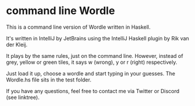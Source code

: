 # command line Wordle

This is a command line version of Wordle written in Haskell.

It's written in IntelliJ by JetBrains using the IntelliJ Haskell plugin by Rik van der Kleij.

It plays by the same rules, just on the command line.
However, instead of grey, yellow or green tiles, it says w (wrong), y or r (right) respectively.

Just load it up, choose a wordle and start typing in your guesses.
The Wordle.hs file sits in the test folder.

If you have any questions, feel free to contact me via Twitter or Discord (see linktree).
